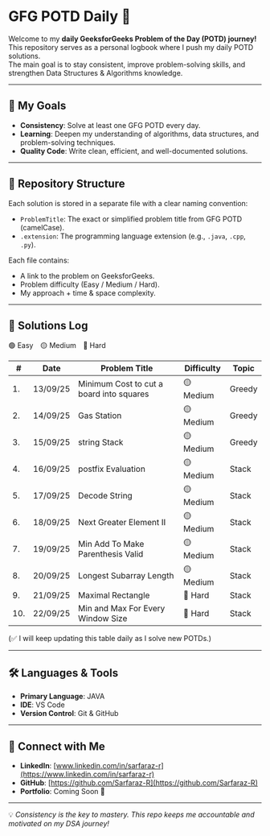 # GFG POTD Daily 🚀

Welcome to my **daily GeeksforGeeks Problem of the Day (POTD) journey!**  
This repository serves as a personal logbook where I push my daily POTD solutions.  
The main goal is to stay consistent, improve problem-solving skills, and strengthen Data Structures & Algorithms knowledge.

---

## 🎯 My Goals

- **Consistency**: Solve at least one GFG POTD every day.
- **Learning**: Deepen my understanding of algorithms, data structures, and problem-solving techniques.
- **Quality Code**: Write clean, efficient, and well-documented solutions.

---

## 📁 Repository Structure

Each solution is stored in a separate file with a clear naming convention:

- `ProblemTitle`: The exact or simplified problem title from GFG POTD (camelCase).
- `.extension`: The programming language extension (e.g., `.java`, `.cpp`, `.py`).

Each file contains:

- A link to the problem on GeeksforGeeks.
- Problem difficulty (Easy / Medium / Hard).
- My approach + time & space complexity.

---

## 📜 Solutions Log

🟢 Easy 🟡 Medium 🔴 Hard

| #   | Date     | Problem Title                            | Difficulty | Topic  |
| --- | -------- | ---------------------------------------- | ---------- | ------ |
| 1.  | 13/09/25 | Minimum Cost to cut a board into squares | 🟡 Medium  | Greedy |
| 2.  | 14/09/25 | Gas Station                              | 🟡 Medium  | Greedy |
| 3.  | 15/09/25 | string Stack                             | 🟡 Medium  | Greedy |
| 4.  | 16/09/25 | postfix Evaluation                       | 🟡 Medium  | Stack  |
| 5.  | 17/09/25 | Decode String                            | 🟡 Medium  | Stack  |
| 6.  | 18/09/25 | Next Greater Element II                  | 🟡 Medium  | Stack  |
| 7.  | 19/09/25 | Min Add To Make Parenthesis Valid        | 🟡 Medium  | Stack  |
| 8.  | 20/09/25 | Longest Subarray Length                  | 🟡 Medium  | Stack  |
| 9.  | 21/09/25 | Maximal Rectangle                        | 🔴 Hard    | Stack  |
| 10. | 22/09/25 | Min and Max For Every Window Size        | 🔴 Hard    | Stack  |

(✅ I will keep updating this table daily as I solve new POTDs.)

---

## 🛠️ Languages & Tools

- **Primary Language**: JAVA
- **IDE**: VS Code
- **Version Control**: Git & GitHub

---

## 🔗 Connect with Me

- **LinkedIn**: [www.linkedin.com/in/sarfaraz-r](https://www.linkedin.com/in/sarfaraz-r)
- **GitHub**: [https://github.com/Sarfaraz-R](https://github.com/Sarfaraz-R)
- **Portfolio**: Coming Soon 🚀

---

💡 _Consistency is the key to mastery. This repo keeps me accountable and motivated on my DSA journey!_
